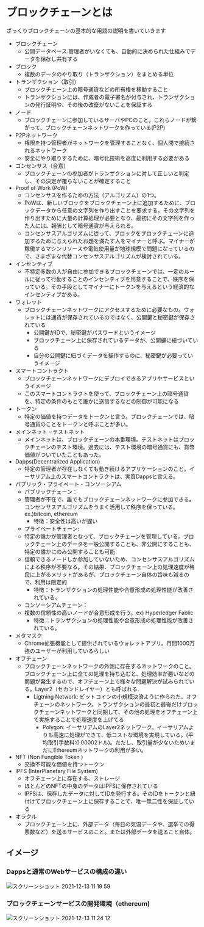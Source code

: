 # ブロックチェーンとは
ざっくりブロックチェーンの基本的な用語の説明を書いていきます

- ブロックチェーン
  - 公開データベース.管理者がいなくても、自動的に決められた仕組みでデータを保存し共有する
- ブロック
  - 複数のデータのやり取り（トランザクション）をまとめる単位
- トランザクション（取引）
  - ブロックチェーン上の暗号通貨などの所有権を移動すること
  - トランザクションには、作成者の電子署名が付与され、トランザクションの発行証明や、その後の改竄がないことを保証する
- ノード
  - ブロックチェーンに参加しているサーバやPCのこと。これらノードが繋がって、ブロックチェーンネットワークを作っている(P2P)
- P2Pネットワーク
  - 権限を持つ管理者がネットワークを管理することなく、個人間で接続されるネットワーク
  - 安全にやり取りするために、暗号化技術を高度に利用する必要がある
- コンセンサス（合意）
  - ブロックチェーンの参加者がトランザクションに対して正しいと判定し、その決定が覆らないことが確定すること
- Proof of Work (PoW) 
	- コンセンサスを作るための方法（アルゴリズム）の1つ。
	- PoWは、新しいブロックをブロックチェーン上に追加するために、ブロックデータから任意の文字列を作り出すことを要求する。その文字列を作り出すために大量の計算処理が必要となり、最初にその文字列を作った人には、報酬として暗号通貨が与えられる。
	- コンセンサスアルゴリズムに従って、ブロックをブロックチェーンに追加するために与えられたお題を満たす人をマイナーと呼ぶ。マイナーが稼働するマシンリソースや電気使用量が地球規模で問題になっているので、さまざまな代替コンセンサスアルゴリズムが検討されている。
- インセンティブ
	- 不特定多数の人が自由に参加できるブロックチェーンでは、一定のルールに従って行動することのインセンティブを用意することで、秩序を保っている。その手段としてマイナーにトークンを与えるという経済的なインセンティブがある。
- ウォレット
  - ブロックチェーンネットワークにアクセスするために必要なもの。ウォレットには通貨が保存されているのではなく、公開鍵と秘密鍵が保存されている
    - 公開鍵がIDで、秘密鍵がパスワードというイメージ
    - ブロックチェーン上に保存されているデータが、公開鍵に紐づいている
    - 自分の公開鍵に紐づくデータを操作するのに、秘密鍵が必要っていうイメージ
- スマートコントラクト
	- ブロックチェーンネットワークにデプロイできるアプリやサービスというイメージ
	- このスマートコントラクトを使って、ブロックチェーン上の暗号通貨を、特定の条件のもとで誰かに送信するなどの制御が可能になる
- トークン
	- 特定の価値を持つデータをトークンと言う。ブロックチェーンでは、暗号通貨のことをトークンと呼ぶことが多い。
- メインネット・テストネット
	- メインネットは、ブロックチェーンの本番環境。テストネットはブロックチェーンのテスト環境。過去には、テスト環境の暗号通貨にも、貨幣価値がついていたこともあった。
- Dapps(Decentralized Application)
	- 特定の管理者が存在しなくても動き続けるアプリケーションのこと。イーサリアム上のスマートコントラクトは、実質Dappsと言える。
- パブリック・プライベート・コンソーシアム
	- パブリックチェーン：
  	- 管理者が不在で、誰でもブロックチェーンネットワークに参加できる。コンセンサスアルゴリズムをうまく活用して秩序を保っている。ex.)bitcoin, ethereum
		- 特徴：安全性は高いが遅い
	- プライベートチェーン: 
  	- 特定の誰かが管理者となって、ブロックチェーンを管理している。ブロックチェーン上のデータを一般公開することも、非公開にすることも、特定の誰かにのみ公開することも可能
  	- 信頼できるノードしか参加していないため、コンセンサスアルゴリズムによる秩序が不要なる。その結果、ブロックチェーン上の処理速度が格段に上がるメリットがあるが、ブロックチェーン自体の旨味も減るので、利用は限定的
		- 特徴：トランザクションの処理性能や合意形成の処理性能が改善されている。
	- コンソーシアムチェーン：
  	- 複数の信頼性の高いノードが合意形成を行う。ex) Hyperledger Fablic
		- 特徴：トランザクションの処理性能や合意形成の処理性能が改善されている。
- メタマスク
	- Chrome拡張機能として提供されているウォレットアプリ。月間1000万強のユーザーが利用しているらしい
- オフチェーン
  - ブロックチェーンネットワークの外側に存在するネットワークのこと。ブロックチェーン上に全ての処理を持ち込むと、処理効率が悪いなどの問題が発生するので、オフチェーン上で様々な問題解決が試みられている。Layer2（セカンドレイヤー）とも呼ばれる.
    - Ligtning Network: ビットコインの小規模決済ように作られた、オフチェーンのネットワーク。トランザクションの最初と最後だけブロックチェーンネットワークと同期して、その他の処理をオフチェーン上で実施することで処理速度を上げてる
		- Polygon: イーサリアムのLayer2ネットワーク。イーサリアムよりも高速に処理ができて、低コストな環境を実現している。(平均取引手数料:0.00002ドル)。ただし、取引量が少ないためいまだにEthereumネットワークの利用が多い。
- NFT (Non Fungible Token )
	- 交換不可能な価値を持つトークン
- IPFS (InterPlanetary File System)
  - オフチェーン上に存在する、ストレージ
  - ほとんどのNFTの中身のデータはIPFSに保存されている
  - IPFSは、保存したデータに対してIDを発行する。そのIDをトークンと紐付けてブロックチェーン上に保存することで、唯一無二性を保証している
- オラクル
  - ブロックチェーン上に、外部データ（毎日の気温データや、選挙での得票数など）を送るサービスのこと。または外部データを送ること自体。

## イメージ
### Dappsと通常のWebサービスの構成の違い
![スクリーンショット 2021-12-13 11 19 59](https://user-images.githubusercontent.com/29055497/145742481-fa6ed291-5f19-4c6c-a222-9b6f851d4177.png)


### ブロックチェーンサービスの開発環境（ethereum)


![スクリーンショット 2021-12-13 11 24 12](https://user-images.githubusercontent.com/29055497/145742765-270c2081-568d-4dc4-b667-32c4f8865f69.png)


